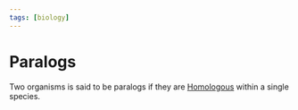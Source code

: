 ```yaml
---
tags: [biology]
---
```


# Paralogs

Two organisms is said to be paralogs if they are [Homologous](202308160957.md)
within a single species.
